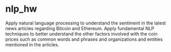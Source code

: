 # nlp_hw

Apply natural language processing to understand the sentiment in the latest news articles regarding Bitcoin and Ethereum. Apply fundamental NLP techniques to better understand the other factors involved with the coin prices such as common words and phrases and organizations and entities mentioned in the articles.